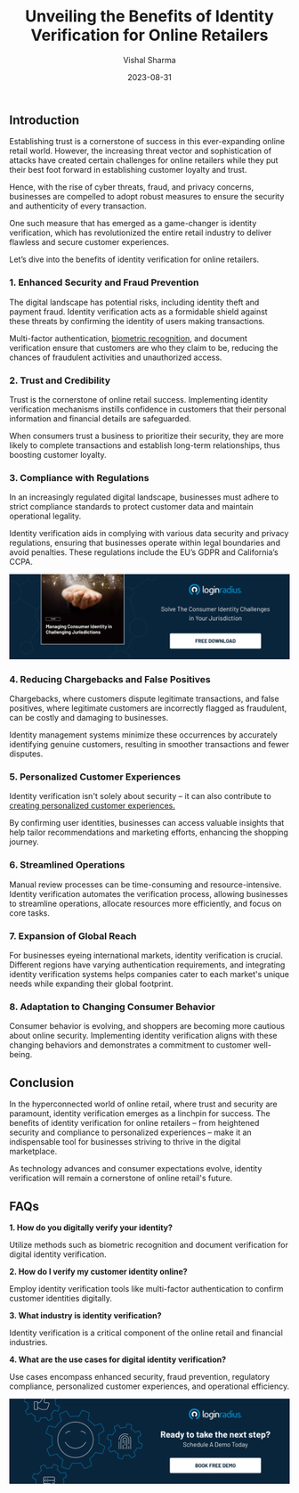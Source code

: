 ﻿---
title: "Unveiling the Benefits of Identity Verification for Online Retailers "
date: "2023-08-31"
coverImage: "identity-verification.webp"
tags: ["digital identity verification","compliance","cx"]
author: "Vishal Sharma"
description: "In the dynamic realm of online retail, establishing trust while countering cyber threats is paramount. Identity verification emerges as a game-changer, bolstering security, trust, compliance, and even personalization. Dive into the advantages it brings to businesses navigating the digital landscape."
metadescription: "Discover how identity verification is transforming online retail, enhancing security, trust, compliance, and personalization while preventing fraud and streamlining operations."
metatitle: "Revealing Advantages: Retail Identity Verification and Digital Identity Benefits"
---
## Introduction

Establishing trust is a cornerstone of success in this ever-expanding online retail world. However, the increasing threat vector and sophistication of attacks have created certain challenges for online retailers while they put their best foot forward in establishing customer loyalty and trust. 

Hence, with the rise of cyber threats, fraud, and privacy concerns, businesses are compelled to adopt robust measures to ensure the security and authenticity of every transaction. 

One such measure that has emerged as a game-changer is identity verification, which has revolutionized the entire retail industry to deliver flawless and secure customer experiences. 

Let’s dive into the benefits of identity verification for online retailers. 

### 1. Enhanced Security and Fraud Prevention

The digital landscape has potential risks, including identity theft and payment fraud. Identity verification acts as a formidable shield against these threats by confirming the identity of users making transactions. 

Multi-factor authentication, [biometric recognition](https://www.loginradius.com/blog/identity/what-is-mob-biometric-authentication/), and document verification ensure that customers are who they claim to be, reducing the chances of fraudulent activities and unauthorized access.

### 2. Trust and Credibility

Trust is the cornerstone of online retail success. Implementing identity verification mechanisms instills confidence in customers that their personal information and financial details are safeguarded. 

When consumers trust a business to prioritize their security, they are more likely to complete transactions and establish long-term relationships, thus boosting customer loyalty.

### 3. Compliance with Regulations

In an increasingly regulated digital landscape, businesses must adhere to strict compliance standards to protect customer data and maintain operational legality. 

Identity verification aids in complying with various data security and privacy regulations, ensuring that businesses operate within legal boundaries and avoid penalties. These regulations include the EU’s GDPR and California’s CCPA. 

[![GD-consumer-identity](GD-consumer-identity.webp)](https://www.loginradius.com/resource/consumer-identity-in-challenges)

### 4. Reducing Chargebacks and False Positives

Chargebacks, where customers dispute legitimate transactions, and false positives, where legitimate customers are incorrectly flagged as fraudulent, can be costly and damaging to businesses. 

Identity management systems minimize these occurrences by accurately identifying genuine customers, resulting in smoother transactions and fewer disputes.

### 5. Personalized Customer Experiences

Identity verification isn't solely about security – it can also contribute to [creating personalized customer experiences.](https://www.loginradius.com/customer-experience-solutions/) 

By confirming user identities, businesses can access valuable insights that help tailor recommendations and marketing efforts, enhancing the shopping journey.

### 6. Streamlined Operations

Manual review processes can be time-consuming and resource-intensive. Identity verification automates the verification process, allowing businesses to streamline operations, allocate resources more efficiently, and focus on core tasks.

### 7. Expansion of Global Reach

For businesses eyeing international markets, identity verification is crucial. Different regions have varying authentication requirements, and integrating identity verification systems helps companies cater to each market's unique needs while expanding their global footprint.

### 8. Adaptation to Changing Consumer Behavior

Consumer behavior is evolving, and shoppers are becoming more cautious about online security. Implementing identity verification aligns with these changing behaviors and demonstrates a commitment to customer well-being.

## Conclusion

In the hyperconnected world of online retail, where trust and security are paramount, identity verification emerges as a linchpin for success. The benefits of identity verification for online retailers – from heightened security and compliance to personalized experiences – make it an indispensable tool for businesses striving to thrive in the digital marketplace. 

As technology advances and consumer expectations evolve, identity verification will remain a cornerstone of online retail's future.

## FAQs

**1. How do you digitally verify your identity?**

Utilize methods such as biometric recognition and document verification for digital identity verification.

**2. How do I verify my customer identity online?**

Employ identity verification tools like multi-factor authentication to confirm customer identities digitally.

**3. What industry is identity verification?**

Identity verification is a critical component of the online retail and financial industries.

**4. What are the use cases for digital identity verification?**

Use cases encompass enhanced security, fraud prevention, regulatory compliance, personalized customer experiences, and operational efficiency.

[![Book-a-demo](../../assets/book-a-demo-loginradius.webp)](https://www.loginradius.com/contact-us?utm_source=blog&utm_medium=web&utm_campaign=identity-verification-retailers-benefits)